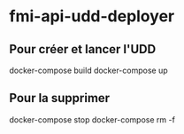 # fmi-api-udd-deployer

## Pour créer et lancer l'UDD
docker-compose build
docker-compose up

## Pour la supprimer
docker-compose stop
docker-compose rm -f